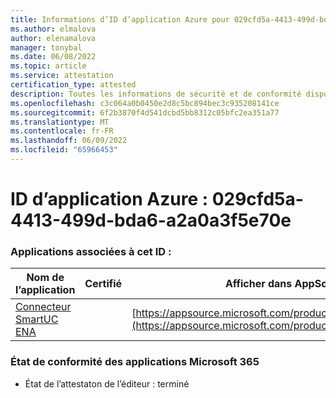```yaml
---
title: Informations d’ID d’application Azure pour 029cfd5a-4413-499d-bda6-a2a0a3f5e70e
ms.author: elmalova
author: elenamalova
manager: tonybal
ms.date: 06/08/2022
ms.topic: article
ms.service: attestation
certification_type: attested
description: Toutes les informations de sécurité et de conformité disponibles pour 029cfd5a-4413-499d-bda6-a2a0a3f5e70e.
ms.openlocfilehash: c3c064a0b0450e2d8c5bc894bec3c935208141ce
ms.sourcegitcommit: 6f2b3870f4d541dcbd5bb8312c05bfc2ea351a77
ms.translationtype: MT
ms.contentlocale: fr-FR
ms.lasthandoff: 06/09/2022
ms.locfileid: "65966453"
---
```

# <a name="azure-app-id-029cfd5a-4413-499d-bda6-a2a0a3f5e70e"></a>ID d’application Azure : 029cfd5a-4413-499d-bda6-a2a0a3f5e70e


### <a name="apps-associated-with-this-id"></a>Applications associées à cet ID :
| **Nom de l’application** | **Certifié** | **Afficher dans AppSource** |
|--------------|---------------|-----------------------|
| [Connecteur SmartUC ENA](../forward/WA200003354.md) |  | [https://appsource.microsoft.com/product/office/WA200003354](https://appsource.microsoft.com/product/office/WA200003354) |

### <a name="microsoft-365-app-compliance-status"></a>État de conformité des applications Microsoft 365
- État de l’attestaton de l’éditeur : terminé

